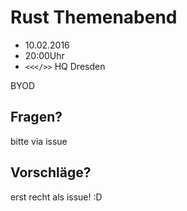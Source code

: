 # Rust Themenabend

* 10.02.2016
* 20:00Uhr
* `<<</>>` HQ Dresden

BYOD

## Fragen?

bitte via issue

## Vorschläge?

erst recht als issue! :D
